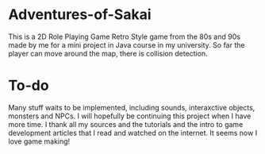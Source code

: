 # Adventures-of-Sakai
This is a 2D Role Playing Game Retro Style game from the 80s and 90s made by me for a mini project in Java course in my university. So far the player can move around the map, there is collision detection.

# To-do
Many stuff waits to be implemented, including sounds, interaxctive objects, monsters and NPCs. I will hopefully be continuing this project when I have more time. 
I thank all my sources and the tutorials and the intro to game development articles that I read and watched on the internet. It seems now I love game making!
